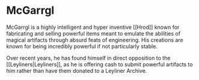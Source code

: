 # McGarrgl
McGarrgl is a highly intelligent and hyper inventive [[Hrod]] known for fabricating and selling powerful items meant to emulate the abilities of magical artifacts through absurd feats of engineering. His creations are known for being incredibly powerful if not particularly stable.

Over recent years, he has found himself in direct opposition to the [[Leyliners|Leyliners]], as he is offering cash to submit powerful artifacts to him rather than have them donated to a Leyliner Archive.
